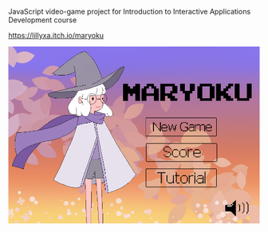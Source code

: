 JavaScript video-game project for Introduction to Interactive Applications Development course

https://lillyxa.itch.io/maryoku

![alt text](https://github.com/luciarap/Maryoku/blob/master/obrazky/menu.png)
